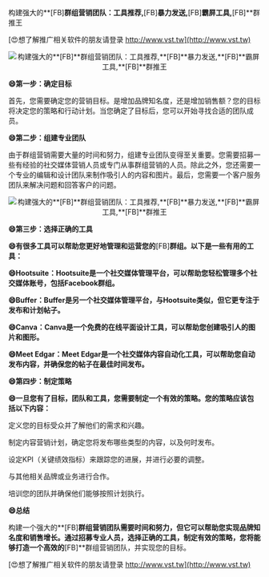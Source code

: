 构建强大的**[FB]**群组营销团队：工具推荐,**[FB]**暴力发送,**[FB]**霸屏工具,**[FB]**群推王

[😍想了解推广相关软件的朋友请登录 http://www.vst.tw](http://www.vst.tw)

 <center><img src="https://vst.tw/MP4/tuiguang/png/7.png" alt="构建强大的**[FB]**群组营销团队：工具推荐,**[FB]**暴力发送,**[FB]**霸屏工具,**[FB]**群推王"></center>

**😄第一步：确定目标**

首先，您需要确定您的营销目标。是增加品牌知名度，还是增加销售额？您的目标将决定您的策略和行动计划。当您确定了目标后，您可以开始寻找合适的团队成员。

**😄第二步：组建专业团队**

由于群组营销需要大量的时间和努力，组建专业团队变得至关重要。您需要招募一些有经验的社交媒体营销人员或专门从事群组营销的人员。除此之外，您还需要一个专业的编辑和设计团队来制作吸引人的内容和图片。最后，您需要一个客户服务团队来解决问题和回答客户的问题。

 <center><img src="https://vst.tw/MP4/tuiguang/png/3.png" alt="构建强大的**[FB]**群组营销团队：工具推荐,**[FB]**暴力发送,**[FB]**霸屏工具,**[FB]**群推王"></center>

**😄第三步：选择正确的工具**

**😄有很多工具可以帮助您更好地管理和运营您的**[FB]**群组。以下是一些有用的工具：**

**😄Hootsuite：Hootsuite是一个社交媒体管理平台，可以帮助您轻松管理多个社交媒体账号，包括Facebook群组。**

**😄Buffer：Buffer是另一个社交媒体管理平台，与Hootsuite类似，但它更专注于发布和计划帖子。**

**😄Canva：Canva是一个免费的在线平面设计工具，可以帮助您创建吸引人的图片和图形。**

**😄Meet Edgar：Meet Edgar是一个社交媒体内容自动化工具，可以帮助您自动发布内容，并确保您的帖子在最佳时间发布。**

**😄第四步：制定策略**

**😄一旦您有了目标，团队和工具，您需要制定一个有效的策略。您的策略应该包括以下内容：**

定义您的目标受众并了解他们的需求和兴趣。

制定内容营销计划，确定您将发布哪些类型的内容，以及何时发布。

设定KPI（关键绩效指标）来跟踪您的进展，并进行必要的调整。

与其他相关品牌或业务进行合作。

培训您的团队并确保他们能够按照计划执行。

**😄总结**

构建一个强大的**[FB]**群组营销团队需要时间和努力，但它可以帮助您实现品牌知名度和销售增长。通过招募专业人员，选择正确的工具，制定有效的策略，您将能够打造一个高效的**[FB]**群组营销团队，并实现您的目标。

[😍想了解推广相关软件的朋友请登录 http://www.vst.tw](http://www.vst.tw)



